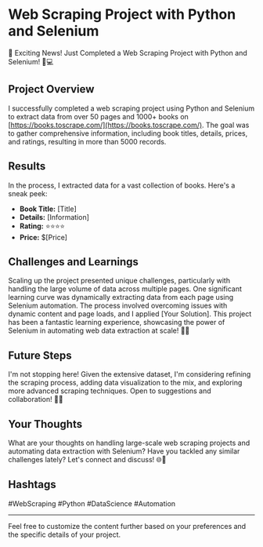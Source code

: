 # Web Scraping Project with Python and Selenium

🚀 Exciting News! Just Completed a Web Scraping Project with Python and Selenium! 🐍💻

## Project Overview
I successfully completed a web scraping project using Python and Selenium to extract data from over 50 pages and 1000+ books on [https://books.toscrape.com/](https://books.toscrape.com/). The goal was to gather comprehensive information, including book titles, details, prices, and ratings, resulting in more than 5000 records.

## Results
In the process, I extracted data for a vast collection of books. Here's a sneak peek:

- **Book Title:** [Title]
- **Details:** [Information]
- **Rating:** ⭐️⭐️⭐️⭐️
- **Price:** $[Price]

## Challenges and Learnings
Scaling up the project presented unique challenges, particularly with handling the large volume of data across multiple pages. One significant learning curve was dynamically extracting data from each page using Selenium automation. The process involved overcoming issues with dynamic content and page loads, and I applied [Your Solution]. This project has been a fantastic learning experience, showcasing the power of Selenium in automating web data extraction at scale! 🧠💡

## Future Steps
I'm not stopping here! Given the extensive dataset, I'm considering refining the scraping process, adding data visualization to the mix, and exploring more advanced scraping techniques. Open to suggestions and collaboration! 🚀🤝

## Your Thoughts
What are your thoughts on handling large-scale web scraping projects and automating data extraction with Selenium? Have you tackled any similar challenges lately? Let's connect and discuss! 🌐🤗

## Hashtags
#WebScraping #Python #DataScience #Automation

---
Feel free to customize the content further based on your preferences and the specific details of your project.
